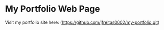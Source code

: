 # My Portfolio Web Page

Visit my portfolio site here: (https://github.com/jfreitas0002/my-portfolio.git)
